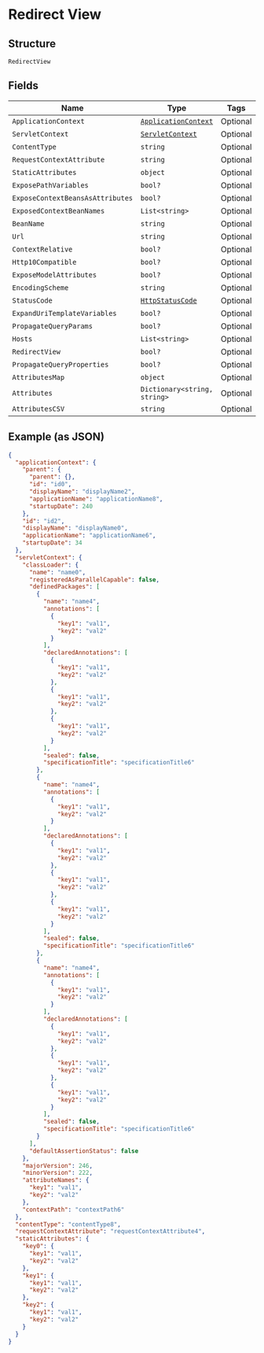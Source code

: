 
# Redirect View

## Structure

`RedirectView`

## Fields

| Name | Type | Tags | Description |
|  --- | --- | --- | --- |
| `ApplicationContext` | [`ApplicationContext`](../../doc/models/application-context.md) | Optional | - |
| `ServletContext` | [`ServletContext`](../../doc/models/servlet-context.md) | Optional | - |
| `ContentType` | `string` | Optional | - |
| `RequestContextAttribute` | `string` | Optional | - |
| `StaticAttributes` | `object` | Optional | - |
| `ExposePathVariables` | `bool?` | Optional | - |
| `ExposeContextBeansAsAttributes` | `bool?` | Optional | - |
| `ExposedContextBeanNames` | `List<string>` | Optional | - |
| `BeanName` | `string` | Optional | - |
| `Url` | `string` | Optional | - |
| `ContextRelative` | `bool?` | Optional | - |
| `Http10Compatible` | `bool?` | Optional | - |
| `ExposeModelAttributes` | `bool?` | Optional | - |
| `EncodingScheme` | `string` | Optional | - |
| `StatusCode` | [`HttpStatusCode`](../../doc/models/http-status-code.md) | Optional | - |
| `ExpandUriTemplateVariables` | `bool?` | Optional | - |
| `PropagateQueryParams` | `bool?` | Optional | - |
| `Hosts` | `List<string>` | Optional | - |
| `RedirectView` | `bool?` | Optional | - |
| `PropagateQueryProperties` | `bool?` | Optional | - |
| `AttributesMap` | `object` | Optional | - |
| `Attributes` | `Dictionary<string, string>` | Optional | - |
| `AttributesCSV` | `string` | Optional | - |

## Example (as JSON)

```json
{
  "applicationContext": {
    "parent": {
      "parent": {},
      "id": "id0",
      "displayName": "displayName2",
      "applicationName": "applicationName8",
      "startupDate": 240
    },
    "id": "id2",
    "displayName": "displayName0",
    "applicationName": "applicationName6",
    "startupDate": 34
  },
  "servletContext": {
    "classLoader": {
      "name": "name0",
      "registeredAsParallelCapable": false,
      "definedPackages": [
        {
          "name": "name4",
          "annotations": [
            {
              "key1": "val1",
              "key2": "val2"
            }
          ],
          "declaredAnnotations": [
            {
              "key1": "val1",
              "key2": "val2"
            },
            {
              "key1": "val1",
              "key2": "val2"
            },
            {
              "key1": "val1",
              "key2": "val2"
            }
          ],
          "sealed": false,
          "specificationTitle": "specificationTitle6"
        },
        {
          "name": "name4",
          "annotations": [
            {
              "key1": "val1",
              "key2": "val2"
            }
          ],
          "declaredAnnotations": [
            {
              "key1": "val1",
              "key2": "val2"
            },
            {
              "key1": "val1",
              "key2": "val2"
            },
            {
              "key1": "val1",
              "key2": "val2"
            }
          ],
          "sealed": false,
          "specificationTitle": "specificationTitle6"
        },
        {
          "name": "name4",
          "annotations": [
            {
              "key1": "val1",
              "key2": "val2"
            }
          ],
          "declaredAnnotations": [
            {
              "key1": "val1",
              "key2": "val2"
            },
            {
              "key1": "val1",
              "key2": "val2"
            },
            {
              "key1": "val1",
              "key2": "val2"
            }
          ],
          "sealed": false,
          "specificationTitle": "specificationTitle6"
        }
      ],
      "defaultAssertionStatus": false
    },
    "majorVersion": 246,
    "minorVersion": 222,
    "attributeNames": {
      "key1": "val1",
      "key2": "val2"
    },
    "contextPath": "contextPath6"
  },
  "contentType": "contentType8",
  "requestContextAttribute": "requestContextAttribute4",
  "staticAttributes": {
    "key0": {
      "key1": "val1",
      "key2": "val2"
    },
    "key1": {
      "key1": "val1",
      "key2": "val2"
    },
    "key2": {
      "key1": "val1",
      "key2": "val2"
    }
  }
}
```

